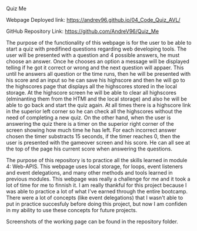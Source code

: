 Quiz Me

Webpage Deployed link: https://andrev96.github.io/04_Code_Quiz_AVL/

GitHub Repository Link: https://github.com/AndreV96/Quiz_Me

The purpose of the functionality of this webpage is for the user to be able to start a quiz with predifined questions regarding web developing tools. The user will be presented with a question and 4 possible answers, he must choose an answer. Once he chooses an option a message will be displayed telling if he got it correct or wrong and the next question will appaer. This until he answers all question or the time runs, then he will be presented with his score and an input so he can save his highscore and then he will go to the highscores page that displays all the highscores stored in the local storage. At the highscore screen he will be able to clear all highscores (elminanting them from the HTMl and the local storage) and also he will be able to go back and start the quiz again. At all times there is a highscore link in the superior left corner so he can check all the highscores without the need of completing a new quiz. On the other hand, when the user is answering the quiz there is a timer on the superior right corner of the screen showing how much time he has left. For each incorrect answer chosen the timer substracts 15 seconds, if the timer reaches 0, then the user is presented with the gameover screen and his score. He can all see at the top of the page his current score when answering the questions. 

The purpose of this repository is to practice all the skills learned in module 4: Web-APIS. This webpage uses local storage, for loops, event listeners and event delegations, and many other methods and tools learned in previous modules. This webpage was really a challenge for me and it took a lot of time for me to finnish it. I am really thankful for this project because I was able to practice a lot of what I've earned through the entire bootcamp. There were a lot of concepts (like event delegations) that I wasn't able to put in practice succesfuly before doing this project, but now I am confiden in my ability to use these concepts for future projects. 

Screenshots of the working page can be found in the repository folder.
